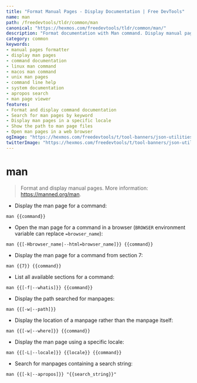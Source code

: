 ```yaml
---
title: "Format Manual Pages - Display Documentation | Free DevTools"
name: man
path: /freedevtools/tldr/common/man
canonical: "https://hexmos.com/freedevtools/tldr/common/man/"
description: "Format documentation with Man command. Display manual pages and access command information. Free online tool, no registration required."
category: common
keywords:
- manual pages formatter
- display man pages
- command documentation
- linux man command
- macos man command
- unix man pages
- command line help
- system documentation
- apropos search
- man page viewer
features:
- Format and display command documentation
- Search for man pages by keyword
- Display man pages in a specific locale
- Show the path to man page files
- Open man pages in a web browser
ogImage: "https://hexmos.com/freedevtools/t/tool-banners/json-utilities-banner.png"
twitterImage: "https://hexmos.com/freedevtools/t/tool-banners/json-utilities-banner.png"
---
```


# man

> Format and display manual pages.
> More information: <https://manned.org/man>.

- Display the man page for a command:

`man {{command}}`

- Open the man page for a command in a browser (`BROWSER` environment variable can replace `=browser_name`):

`man {{[-Hbrowser_name|--html=browser_name]}} {{command}}`

- Display the man page for a command from section 7:

`man {{7}} {{command}}`

- List all available sections for a command:

`man {{[-f|--whatis]}} {{command}}`

- Display the path searched for manpages:

`man {{[-w|--path]}}`

- Display the location of a manpage rather than the manpage itself:

`man {{[-w|--where]}} {{command}}`

- Display the man page using a specific locale:

`man {{[-L|--locale]}} {{locale}} {{command}}`

- Search for manpages containing a search string:

`man {{[-k|--apropos]}} "{{search_string}}"`
